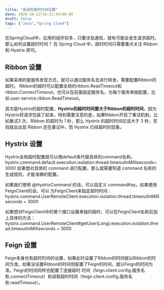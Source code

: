 ```yaml
---
title: "各组件超时时间设置"
date: 2020-10-12T10:21:43+08:00
draft: false
tags: ["Java","Spring Cloud"]
---
```


在SpringCloud中，应⽤的组件较多，只要涉及通信，就有可能会发⽣请求超时。那么如何设置超时时间？ 在 Spring Cloud 中，超时时间只需要重点关注 Ribbon 和 Hystrix 即可。

## Ribbon 设置

如果采⽤的是服务发现⽅式，就可以通过服务名去进⾏转发，需要配置Ribbon的超时。 Ribbon的超时可以配置全局的ribbon.ReadTimeout和ribbon.ConnectTimeout。也可以在前⾯指定服务名，为每个服务单独配置，比如 user-service.ribbon.ReadTimeout。

其次是Hystrix的超时配置，**Hystrix的超时时间要⼤于Ribbon的超时时间**，因为Hystrix将请求包装了起来，特别需要注意的是，如果Ribbon开启了重试机制，⽐如重试3 次，Ribbon 的超时为 1 秒，那么 Hystrix 的超时时间应该⼤于 3 秒，否则就会出现 Ribbon 还在重试中，而 Hystrix 已经超时的现象。

## Hystrix 设置

Hystrix全局超时配置就可以⽤default来代替具体的command名称。 hystrix.command.default.execution.isolation.thread.timeoutInMilliseconds=3000 如果想对具体的 command 进行配置，那么就需要知道 command 名称的⽣成规则，才能准确的配置。

如果我们使⽤ @HystrixCommand 的话，可以⾃定义 commandKey。如果使⽤FeignClient的话，可以 为FeignClient来指定超时时间： hystrix.command.UserRemoteClient.execution.isolation.thread.timeoutInMilliseconds = 3000

如果想对FeignClient中的某个接⼝设置单独的超时，可以在FeignClient名称后加上具体的⽅法： hystrix.command.UserRemoteClient#getUser(Long).execution.isolation.thread.timeoutInMilliseconds = 3000

## Feign 设置

Feign本身也有超时时间的设置，如果此时设置了Ribbon的时间就以Ribbon的时间为准，如果没设置Ribbon的时间但配置了Feign的时间，就以Feign的时间为准。Feign的时间同样也配置了连接超时 时间（feign.client.config.服务名称.connectTimeout）和读取超时时间（feign.client.config.服务名 称.readTimeout）。